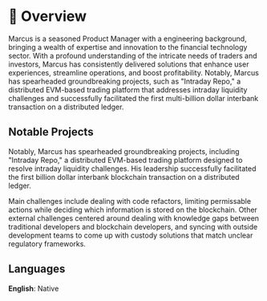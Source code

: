 # 📖 Overview

Marcus is a seasoned Product Manager with a engineering background, bringing a wealth of expertise and innovation to the financial technology sector. With a profound understanding of the intricate needs of traders and investors, Marcus has consistently delivered solutions that enhance user experiences, streamline operations, and boost profitability. Notably, Marcus has spearheaded groundbreaking projects, such as "Intraday Repo," a distributed EVM-based trading platform that addresses intraday liquidity challenges and successfully facilitated the first multi-billion dollar interbank transaction on a distributed ledger.

## Notable Projects

Notably, Marcus has spearheaded groundbreaking projects, including "Intraday Repo," a distributed EVM-based trading platform designed to resolve intraday liquidity challenges. His leadership successfully facilitated the first billion dollar interbank blockchain transaction on a distributed ledger.

Main challenges include dealing with code refactors, limiting permissable actions while deciding which information is stored on the blockchain. Other external challenges centered around dealing with knowledge gaps between traditional developers and blockchain developers, and syncing with outside development teams to come up with custody solutions that match unclear regulatory frameworks.


## Languages
**English**: Native